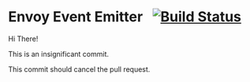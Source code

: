 # Envoy Event Emitter&nbsp;&nbsp;&nbsp;[![Build Status](https://travis-ci.org/cohesive-concepts/envoy-event-emitter.svg?branch=master)](https://travis-ci.org/cohesive-concepts/envoy-event-emitter)

Hi There!

This is an insignificant commit.

This commit should cancel the pull request.
